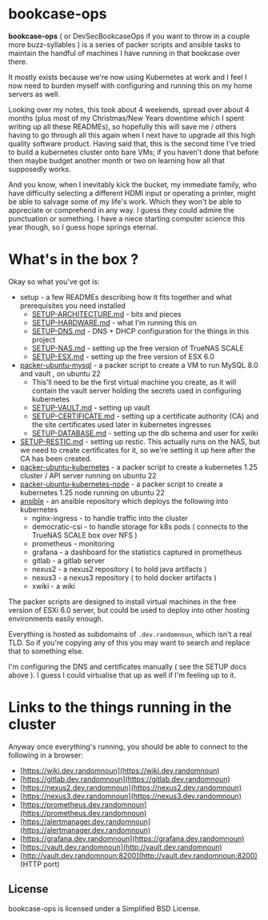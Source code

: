 

# bookcase-ops

**bookcase-ops** ( or DevSecBookcaseOps if you want to throw in a couple more buzz-syllables ) is a series of packer scripts and ansible tasks to maintain the handful of machines I have running in that bookcase over there.

It mostly exists because we're now using Kubernetes at work and I feel I now need to burden myself with configuring and running this on my home servers as well.

Looking over my notes, this took about 4 weekends, spread over about 4 months (plus most of my Christmas/New Years downtime which I spent writing up all these READMEs), so hopefully this will save me / others having to go through all this again when I next have to upgrade all this high quality software product. Having said that, this is the second time I've tried to build a kubernetes cluster onto bare VMs; if you haven't done that before then maybe budget another month or two on learning how all that supposedly works.

And you know, when I inevitably kick the bucket, my immediate family, who have difficulty selecting a different HDMI input or operating a printer, might be able to salvage some of my life's work. Which they won't be able to appreciate or comprehend in any way. I guess they could admire the punctuation or something. I have a niece starting computer science this year though, so I guess hope springs eternal.

# What's in the box ?

Okay so what you've got is:

* setup - a few READMEs describing how it fits together and what prerequisites you need installed
   * [SETUP-ARCHITECTURE.md](setup/SETUP-ARCHITECTURE.md) - bits and pieces
   * [SETUP-HARDWARE.md](setup/SETUP-HARDWARE.md) - what I'm running this on
   * [SETUP-DNS.md](setup/SETUP-DNS.md) - DNS + DHCP configuration for the things in this project
   * [SETUP-NAS.md](setup/SETUP-NAS.md) - setting up the free version of TrueNAS SCALE
   * [SETUP-ESX.md](setup/SETUP-ESX.md) - setting up the free version of ESX 6.0
* [packer-ubuntu-mysql](packer-ubuntu-mysql/) - a packer script to create a VM to run MySQL 8.0 and vault , on ubuntu 22
   * This'll need to be the first virtual machine you create, as it will contain the vault server holding the secrets used in configuring kubernetes
   * [SETUP-VAULT.md](setup/SETUP-VAULT.md) - setting up vault
   * [SETUP-CERTIFICATE.md](setup/SETUP-CERTIFICATE.md) - setting up a certificate authority (CA) and the site certificates used later in kubernetes ingresses
   * [SETUP-DATABASE.md](setup/SETUP-DATABASE.md) - setting up the db schema and user for xwiki   
* [SETUP-RESTIC.md](setup/SETUP-RESTIC.md) - setting up restic. This actually runs on the NAS, but we need to create certificates for it, so we're setting it up here after the CA has been created.
* [packer-ubuntu-kubernetes](packer-ubuntu-kubernetes/) - a packer script to create a kubernetes 1.25 cluster / API server running on ubuntu 22
* [packer-ubuntu-kubernetes-node](packer-ubuntu-kubernetes-node/) - a packer script to create a kubernetes 1.25 node running on ubuntu 22
* [ansible](ansible/README.md) - an ansible repository which deploys the following into kubernetes
   * nginx-ingress - to handle traffic into the cluster
   * democratic-csi - to handle storage for k8s pods ( connects to the TrueNAS SCALE box over NFS )
   * prometheus - monitoring
   * grafana - a dashboard for the statistics captured in prometheus
   * gitlab - a gitlab server
   * nexus2 - a nexus2 repository ( to hold java artifacts )
   * nexus3 - a nexus3 repository ( to hold docker artifacts )
   * xwiki - a wiki

The packer scripts are designed to install virtual machines in the free version of ESXi 6.0 server, but could be used to deploy into other hosting environments easily enough.

Everything is hosted as subdomains of `.dev.randomnoun`, which isn't a real TLD. So if you're copying any of this you may want to search and replace that to something else.

I'm configuring the DNS and certificates manually ( see the SETUP docs above ). I guess I could virtualise that up as well if I'm feeling up to it. 

# Links to the things running in the cluster

Anyway once everything's running, you should be able to connect to the following in a browser:

* [https://wiki.dev.randomnoun](https://wiki.dev.randomnoun)
* [https://gitlab.dev.randomnoun](https://gitlab.dev.randomnoun)
* [https://nexus2.dev.randomnoun](https://nexus2.dev.randomnoun)
* [https://nexus3.dev.randomnoun](https://nexus3.dev.randomnoun)
* [https://prometheus.dev.randomnoun](https://prometheus.dev.randomnoun)
* [https://alertmanager.dev.randomnoun](https://alertmanager.dev.randomnoun)
* [https://grafana.dev.randomnoun](https://grafana.dev.randomnoun)
* [https://vault.dev.randomnoun](http://vault.dev.randomnoun)
* [http://vault.dev.randomnoun:8200](http://vault.dev.randomnoun:8200) (HTTP port)

## License

bookcase-ops is licensed under a Simplified BSD License.
